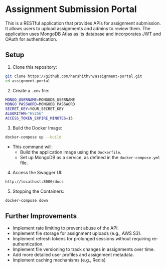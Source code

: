 # Assignment Submission Portal

This is a RESTful application that provides APIs for assignment submission. It allows users to upload assignments and admins to review them. The application uses MongoDB Atlas as its database and incorporates JWT and OAuth for authentication.

## Setup

1. Clone this repository:

```bash 
git clone https://github.com/harshithvh/assignment-portal.git
cd assignment-portal
```

2. Create a `.env` file:
```bash
MONGO_USERNAME=MONGODB_USERNAME
MONGO_PASSWORD=MONGODB_PASSWORD
SECRET_KEY=YOUR_SECRET_KEY
ALGORITHM="HS256"
ACCESS_TOKEN_EXPIRE_MINUTES=15
```

3. Build the Docker Image:
```bash 
docker-compose up --build
```

- This command will:
  - Build the application image using the `Dockerfile`.
  - Set up MongoDB as a service, as defined in the `docker-compose.yml` file.

4. Access the Swagger UI:
```bash 
http://localhost:8000/docs
```

5. Stopping the Containers:
```bash 
docker-compose down
```

## Further Improvements

- Implement rate limiting to prevent abuse of the API.
- Implement file storage for assignment uploads (e.g., AWS S3).
- Implement refresh tokens for prolonged sessions without requiring re-authentication.
- Implement file versioning to track changes in assignments over time.
- Add more detailed user profiles and assignment metadata.
- Implement caching mechanisms (e.g., Redis)